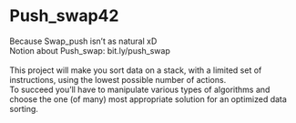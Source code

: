 # Push_swap42
Because Swap_push isn’t as natural xD
<br>
Notion about Push_swap: bit.ly/push_swap <br>
<br>
This project will make you sort data on a stack, with a limited set of instructions, using the lowest possible number of actions.<br>
To succeed you’ll have to manipulate various types of algorithms and choose the one (of many) most appropriate solution for an optimized data sorting.
